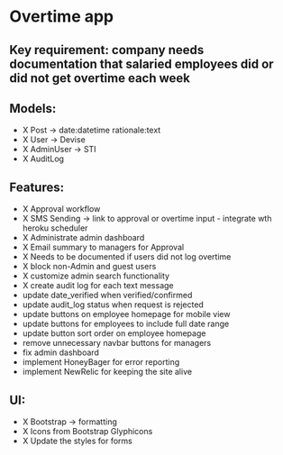 # Overtime app

## Key requirement: company needs documentation that salaried employees did or did not get overtime each week

## Models:
- X Post -> date:datetime  rationale:text
- X User -> Devise
- X AdminUser -> STI
- X AuditLog

## Features:
- X Approval workflow
- X SMS Sending -> link to approval or overtime input - integrate wth heroku scheduler
- X Administrate admin dashboard
- X Email summary to managers for Approval
- X Needs to be documented if users did not log overtime
- X block non-Admin and guest users
- X customize admin search functionality
- X create audit log for each text message
- update date_verified when verified/confirmed
- update audit_log status when request is rejected
- update buttons on employee homepage for mobile view
- update buttons for employees to include full date range
- update button sort order on employee homepage
- remove unnecessary navbar buttons for managers
- fix admin dashboard
- implement HoneyBager for error reporting
- implement NewRelic for keeping the site alive

## UI:
- X Bootstrap -> formatting
- X Icons from Bootstrap Glyphicons
- X Update the styles for forms


